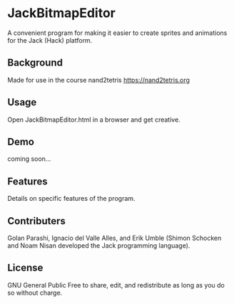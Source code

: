 # JackBitmapEditor
A convenient program for making it easier to create sprites and animations for the Jack (Hack) platform. 

## Background
Made for use in the course nand2tetris <https://nand2tetris.org>

## Usage
Open JackBitmapEditor.html in a browser and get creative.

## Demo
coming soon...

## Features
Details on specific features of the program.
###

## Contributers
Golan Parashi, Ignacio del Valle Alles, and Erik Umble (Shimon Schocken and Noam Nisan developed the Jack programming language).

## License
GNU General Public
Free to share, edit, and redistribute as long as you do so without charge.

